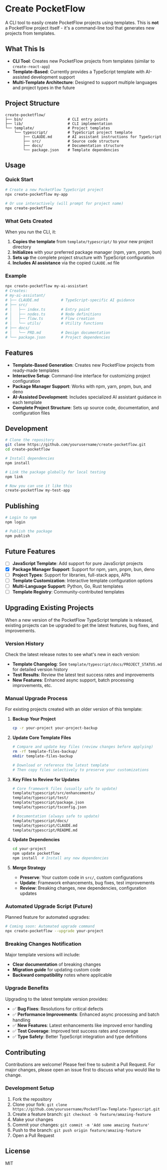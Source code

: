 # Create PocketFlow

A CLI tool to easily create PocketFlow projects using templates. This is **not** a PocketFlow project itself - it's a command-line tool that generates new projects from templates.

## What This Is

- **CLI Tool**: Creates new PocketFlow projects from templates (similar to `create-react-app`)
- **Template-Based**: Currently provides a TypeScript template with AI-assisted development support
- **Multi-Template Architecture**: Designed to support multiple languages and project types in the future

## Project Structure

```
create-pocketflow/
├── bin/                    # CLI entry points
├── lib/                    # CLI implementation
└── template/               # Project templates
    └── typescript/         # TypeScript project template
        ├── CLAUDE.md       # AI assistant instructions for TypeScript
        ├── src/            # Source code structure
        ├── docs/           # Documentation structure
        └── package.json    # Template dependencies
```

## Usage

### Quick Start
```bash
# Create a new PocketFlow TypeScript project
npx create-pocketflow my-app

# Or use interactively (will prompt for project name)
npx create-pocketflow
```

### What Gets Created
When you run the CLI, it:
1. **Copies the template** from `template/typescript/` to your new project directory
2. **Initializes** with your preferred package manager (npm, yarn, pnpm, bun)
3. **Sets up** the complete project structure with TypeScript configuration
4. **Includes AI assistance** via the copied `CLAUDE.md` file

### Example
```bash
npx create-pocketflow my-ai-assistant
# Creates:
# my-ai-assistant/
# ├── CLAUDE.md          # TypeScript-specific AI guidance
# ├── src/
# │   ├── index.ts       # Entry point
# │   ├── nodes.ts       # Node definitions
# │   ├── flow.ts        # Flow creation
# │   └── utils/         # Utility functions
# ├── docs/
# │   └── PRD.md         # Design documentation
# └── package.json       # Project dependencies
```

## Features

- **Template-Based Generation**: Creates new PocketFlow projects from ready-made templates
- **Interactive Setup**: Command-line interface for customizing project configuration
- **Package Manager Support**: Works with npm, yarn, pnpm, bun, and deno
- **AI-Assisted Development**: Includes specialized AI assistant guidance in each template
- **Complete Project Structure**: Sets up source code, documentation, and configuration files

## Development

```bash
# Clone the repository
git clone https://github.com/yourusername/create-pocketflow.git
cd create-pocketflow

# Install dependencies
npm install

# Link the package globally for local testing
npm link

# Now you can use it like this
create-pocketflow my-test-app
```

## Publishing

```bash
# Login to npm
npm login

# Publish the package
npm publish
```

## Future Features

- [ ] **JavaScript Template**: Add support for pure JavaScript projects
- [x] **Package Manager Support**: Support for npm, yarn, pnpm, bun, deno
- [ ] **Project Types**: Support for libraries, full-stack apps, APIs
- [ ] **Template Customization**: Interactive template configuration options
- [ ] **Multi-Language Support**: Python, Go, Rust templates
- [ ] **Template Registry**: Community-contributed templates

## Upgrading Existing Projects

When a new version of the PocketFlow TypeScript template is released, existing projects can be upgraded to get the latest features, bug fixes, and improvements.

### Version History

Check the latest release notes to see what's new in each version:
- **Template Changelog**: See `template/typescript/docs/PROJECT_STATUS.md` for detailed version history
- **Test Results**: Review the latest test success rates and improvements
- **New Features**: Enhanced async support, batch processing improvements, etc.

### Manual Upgrade Process

For existing projects created with an older version of this template:

1. **Backup Your Project**
   ```bash
   cp -r your-project your-project-backup
   ```

2. **Update Core Template Files**
   ```bash
   # Compare and update key files (review changes before applying)
   rm -rf template-files-backup/
   mkdir template-files-backup

   # Download or reference the latest template
   # Then copy files selectively to preserve your customizations
   ```

3. **Key Files to Review for Updates**
   ```bash
   # Core framework files (usually safe to update)
   template/typescript/src/enhancements/
   template/typescript/test/
   template/typescript/package.json
   template/typescript/tsconfig.json

   # Documentation (always safe to update)
   template/typescript/docs/
   template/typescript/CLAUDE.md
   template/typescript/README.md
   ```

4. **Update Dependencies**
   ```bash
   cd your-project
   npm update pocketflow
   npm install  # Install any new dependencies
   ```

5. **Merge Strategy**
   - **Preserve**: Your custom code in `src/`, custom configurations
   - **Update**: Framework enhancements, bug fixes, test improvements
   - **Review**: Breaking changes, new dependencies, configuration updates

### Automated Upgrade Script (Future)

Planned feature for automated upgrades:
```bash
# Coming soon: Automated upgrade command
npx create-pocketflow --upgrade your-project
```

### Breaking Changes Notification

Major template versions will include:
- **Clear documentation** of breaking changes
- **Migration guide** for updating custom code
- **Backward compatibility** notes where applicable

### Upgrade Benefits

Upgrading to the latest template version provides:
- ✅ **Bug Fixes**: Resolutions for critical defects
- ✅ **Performance Improvements**: Enhanced async processing and batch handling
- ✅ **New Features**: Latest enhancements like improved error handling
- ✅ **Test Coverage**: Improved test success rates and coverage
- ✅ **Type Safety**: Better TypeScript integration and type definitions

## Contributing

Contributions are welcome! Please feel free to submit a Pull Request. For major changes, please open an issue first to discuss what you would like to change.

### Development Setup

1. Fork the repository
2. Clone your fork: `git clone https://github.com/yourusername/PocketFlow-Template-Typescript.git`
3. Create a feature branch: `git checkout -b feature/amazing-feature`
4. Make your changes
5. Commit your changes: `git commit -m 'Add some amazing feature'`
6. Push to the branch: `git push origin feature/amazing-feature`
7. Open a Pull Request

## License

MIT
